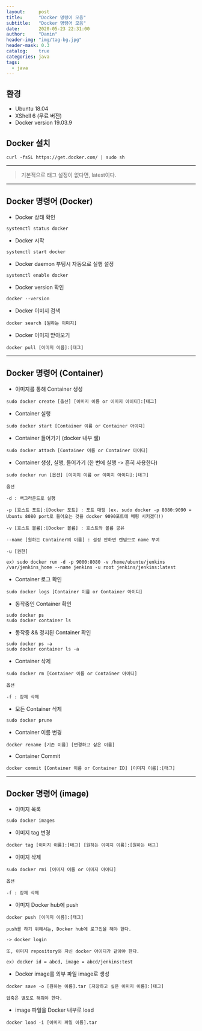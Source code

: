 ```yaml
---
layout:     post
title:      "Docker 명령어 모음"
subtitle:   "Docker 명령어 모음"
date:       2020-05-23 22:31:00
author:     "Damin"
header-img: "img/tag-bg.jpg"
header-mask: 0.3
catalog:    true
categories: java
tags:
  - java
---
```


## 환경

- Ubuntu 18.04
- XShell 6 (무료 버전)
- Docker version 19.03.9

## Docker 설치

~~~
curl -fsSL https://get.docker.com/ | sudo sh
~~~

---

> 기본적으로 태그 설정이 없다면, latest이다.

---

## Docker 명령어 (Docker)

- Docker 상태 확인

~~~
systemctl status docker
~~~

- Docker 시작

~~~
systemctl start docker
~~~

- Docker daemon 부팅시 자동으로 실행 설정

~~~
systemctl enable docker
~~~

- Docker version 확인

~~~
docker --version
~~~

- Docker 이미지 검색

~~~
docker search [원하는 이미지]
~~~

- Docker 이미지 받아오기

~~~
docker pull [이미지 이름]:[태그]
~~~

---

## Docker 명령어 (Container)

- 이미지를 통해 Container 생성

~~~
sudo docker create [옵션] [이미지 이름 or 이미지 아이디]:[태그]
~~~

- Container 실행

~~~
sudo docker start [Container 이름 or Container 아이디]
~~~

- Container 들어가기 (docker 내부 쉘)

~~~
sudo docker attach [Container 이름 or Container 아이디]
~~~

- Container 생성, 실행, 들어가기 (한 번에 실행 -> 흔히 사용한다)

~~~
sudo docker run [옵션] [이미지 이름 or 이미지 아이디]:[태그]

옵션

-d : 백그라운드로 실행

-p [호스트 포트]:[Docker 포트] : 포트 매핑 (ex. sudo docker -p 8080:9090 = Ubuntu 8080 port로 들어오는 것을 docker 9090포트에 매핑 시키겠다!)

-v [호스트 볼륨]:[Docker 볼륨] : 호스트와 볼륨 공유

--name [원하는 Container의 이름] : 설정 안하면 랜덤으로 name 부여

-u [권한]

ex) sudo docker run -d -p 9000:8080 -v /home/ubuntu/jenkins /var/jenkins_home --name jenkins -u root jenkins/jenkins:latest
~~~

- Container 로그 확인

~~~
sudo docker logs [Container 이름 or Container 아이디]
~~~

- 동작중인 Container 확인

~~~
sudo docker ps 
sudo docker container ls
~~~

- 동작중 && 정지된 Container 확인

~~~
sudo docker ps -a
sudo docker container ls -a
~~~

- Container 삭제

~~~
sudo docker rm [Container 이름 or Container 아이디]

옵션

-f : 강제 삭제
~~~

- 모든 Container 삭제

~~~
sudo docker prune
~~~

- Container 이름 변경

~~~
docker rename [기존 이름] [변경하고 싶은 이름]
~~~

- Container Commit

~~~
docker commit [Container 이름 or Container ID] [이미지 이름]:[태그]
~~~

---

## Docker 명령어 (image)

- 이미지 목록

~~~
sudo docker images
~~~

- 이미지 tag 변경

~~~
docker tag [이미지 이름]:[태그] [원하는 이미지 이름]:[원하는 태그]
~~~

- 이미지 삭제

~~~
sudo docker rmi [이미지 이름 or 이미지 아이디]

옵션

-f : 강제 삭제
~~~

- 이미지 Docker hub에 push

~~~
docker push [이미지 이름]:[태그]

push를 하기 위해서는, Docker hub에 로그인을 해야 한다.

-> docker login

또, 이미지 repository와 자신 docker 아이디가 같아야 한다.

ex) docker id = abcd, image = abcd/jenkins:test
~~~

- Docker image를 외부 파일 image로 생성

~~~
docker save -o [원하는 이름].tar [저장하고 싶은 이미지 이름]:[태그]

압축은 별도로 해줘야 한다.
~~~

- image 파일을 Docker 내부로 load

~~~
docker load -i [이미지 파일 이름].tar
~~~

<script src="https://utteranc.es/client.js" repo="damin8/blog-comment" issue-term="title" label="Comment" theme="github-light" crossorigin="anonymous" async>
</script>


